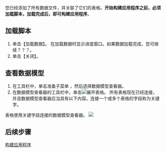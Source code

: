 您已经添加了所有数据文件，并关联了它们的表格。**开始构建应用程序之前，必须加载脚本，加载完成后，即可构建应用程序**。

## 加载脚本
1. 单击【加载数据】。
在加载数据时显示进度窗口。如果数据加载完成，您可继续？？？。
2. 单击【关闭】。

## 查看数据模型
1. 在工具栏中，单击准备子菜单 ，然后选择数据模型查看器。
2. 在数据模型查看器的工具栏中，单击![](https://main.qcloudimg.com/raw/0ae328df08fbd3679f54d4f9d50e5efe.png)展开表格。
所有表格现在已经连接，并且数据模型查看器应当具有以下内容。连接一个或多个表格的字段称为关键字。

表格使用关键字段连接的数据模型查看器。
![](https://main.qcloudimg.com/raw/8aa1c9c846d563efca61de8aa9652ddf.png)

## 后续步骤
[构建应用程序](https://cloud.tencent.com/document/product/1456/57685)

